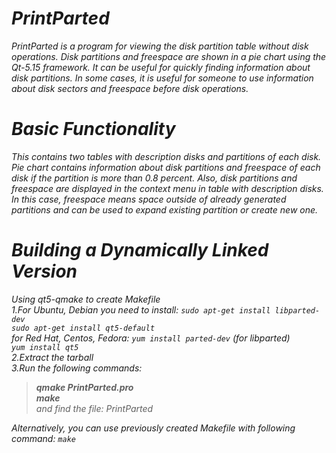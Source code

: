 # *PrintParted* 

*PrintParted is a program for viewing the disk partition table without disk operations. Disk partitions and freespace are shown in a pie chart using the Qt-5.15 framework. It can be useful for quickly finding information about disk partitions. In some cases, it is useful for someone to use information about disk sectors and freespace before disk operations.* 


# *Basic Functionality*

*This contains two tables with description disks and partitions of each disk. Pie chart contains information about disk partitions and freespace 
of each disk if the partition is more than 0.8 percent. Also, disk partitions and freespace are displayed in the context menu in table with description disks. In this case, freespace means space outside of already generated partitions and can be used to expand existing partition or create new one.* 


# *Building a Dynamically Linked Version*

*Using qt5-qmake to create Makefile*<br />
*1.For Ubuntu, Debian you need to install: `sudo apt-get install libparted-dev`*<br />
*`sudo apt-get install qt5-default`*<br /> 
*for Red Hat, Centos, Fedora:  `yum install parted-dev` (for libparted)*<br />
*`yum install qt5`*<br /> 
*2.Extract the tarball*<br />
*3.Run the following commands:*<br />
>*__qmake PrintParted.pro__*<br />
>*__make__* <br /> 
>*and find the file: PrintParted*<br />

*Alternatively, you can use previously created Makefile with following command: `make`*<br /> 

